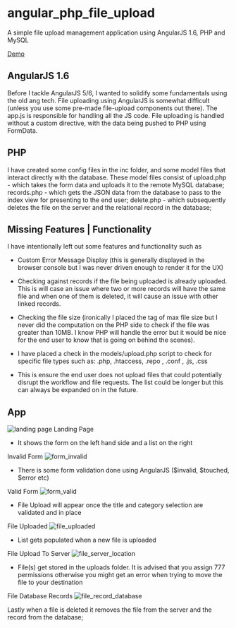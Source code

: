 # angular_php_file_upload
A simple file upload management application using AngularJS 1.6, PHP and MySQL

<a href="https://projects.bmkonto.fun/upload/" target="_blank">Demo</a>

## AngularJS 1.6
Before I tackle AngularJS 5/6, I wanted to solidify some fundamentals using the old ang tech. File uploading using AngularJS is somewhat difficult (unless you use some pre-made file-upload components out there). The app.js is responsible for handling all the JS code. 
File uploading is handled without a custom directive, with the data being pushed to PHP using FormData.

## PHP
I have created some config files in the inc folder, and some model files that interact directly with the database. These model files consist of 
upload.php - which takes the form data and uploads it to the remote MySQL database;
records.php - which gets the JSON data from the database to pass to the index view for presenting to the end user;
delete.php - which subsequently deletes the file on the server and the relational record in the database;

## Missing Features | Functionality
I have intentionally left out some features and functionality such as
- Custom Error Message Display (this is generally displayed in the browser console but I was never driven enough to render it for the UX)
- Checking against records if the file being uploaded is already uploaded. This is will case an issue where two or more records will have the same file and when one of them is deleted, it will cause an issue with other linked records.
- Checking the file size (ironically I placed the tag of max file size but I never did the computation on the PHP side to check if the file was greater than 10MB. I know PHP will handle the error but it would be nice for the end user to know that is going on behind the scenes).

- I have placed a check in the models/upload.php script to check for specific file types such as:
.php, .htaccess, .repo , .conf , .js, .css
- This is ensure the end user does not upload files that could potentially disrupt the workflow and file requests. The list could be longer but this can always be expanded on in the future.

## App 
![landing page](https://user-images.githubusercontent.com/33831343/43682659-d2d13cb0-98be-11e8-8cee-1fefcd45d8ae.PNG)
Landing Page
- It shows the form on the left hand side and a list on the right

Invalid Form
![form_invalid](https://user-images.githubusercontent.com/33831343/43682661-f2becd1c-98be-11e8-8833-75d5e2228a51.PNG)
- There is some form validation done using AngularJS ($invalid, $touched, $error etc)

Valid Form
![form_valid](https://user-images.githubusercontent.com/33831343/43682673-2c665968-98bf-11e8-9b1a-d8b10467b733.PNG)
- File Upload will appear once the title and category selection are validated and in place

File Uploaded
![file_uploaded](https://user-images.githubusercontent.com/33831343/43682679-4f5cd9a6-98bf-11e8-81a6-5a72ffea3fd5.png)
- List gets populated when a new file is uploaded

File Upload To Server
![file_server_location](https://user-images.githubusercontent.com/33831343/43682686-6885127c-98bf-11e8-978b-1ac066e3933b.PNG)
- File(s) get stored in the uploads folder. It is advised that you assign 777 permissions otherwise you might get an error when trying to move the file to your destination

File Database Records
![file_record_database](https://user-images.githubusercontent.com/33831343/43682692-954f4fde-98bf-11e8-8382-0486203c62c5.PNG)

Lastly when a file is deleted it removes the file from the server and the record from the database;
